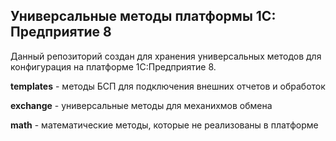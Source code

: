 ## Универсальные методы платформы 1С: Предприятие 8

Данный репозиторий создан для хранения универсальных методов для конфигурация на платформе 1С:Предприятие 8. 

**templates** - методы БСП для  подключения внешних отчетов и обработок

**exchange** - универсальные методы для механихмов обмена

**math** - математические методы, которые не реализованы в платформе 
